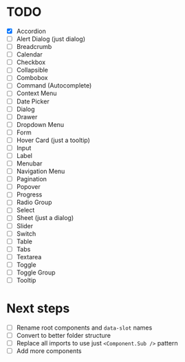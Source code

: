 # TODO
- [x] Accordion
- [ ] Alert Dialog (just dialog)
- [ ] Breadcrumb
- [ ] Calendar
- [ ] Checkbox
- [ ] Collapsible
- [ ] Combobox
- [ ] Command (Autocomplete)
- [ ] Context Menu
- [ ] Date Picker
- [ ] Dialog
- [ ] Drawer
- [ ] Dropdown Menu
- [ ] Form
- [ ] Hover Card (just a tooltip)
- [ ] Input
- [ ] Label
- [ ] Menubar
- [ ] Navigation Menu
- [ ] Pagination
- [ ] Popover
- [ ] Progress
- [ ] Radio Group
- [ ] Select
- [ ] Sheet (just a dialog)
- [ ] Slider
- [ ] Switch
- [ ] Table
- [ ] Tabs
- [ ] Textarea
- [ ] Toggle
- [ ] Toggle Group
- [ ] Tooltip

# Next steps

- [ ] Rename root components and `data-slot` names
- [ ] Convert to better folder structure
- [ ] Replace all imports to use just `<Component.Sub />` pattern
- [ ] Add more components
